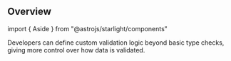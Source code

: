 ## Overview

import { Aside } from "@astrojs/starlight/components"

Developers can define custom validation logic beyond basic type checks, giving more control over how data is validated.
